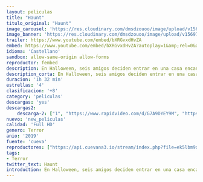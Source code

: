 ```yaml
---
layout: peliculas
title: "Haunt"
titulo_original: "Haunt"
image_carousel: 'https://res.cloudinary.com/dmsdzouoo/image/upload/v1569795178/haunt-min_op1hzv.jpg'
image_banner: 'https://res.cloudinary.com/dmsdzouoo/image/upload/v1569795177/haunt-ss-min_zl9cfe.jpg'
trailer: https://www.youtube.com/embed/bXRGvxdHvZA
embed: https://www.youtube.com/embed/bXRGvxdHvZA?autoplay=1&amp;rel=0&amp;hd=1&border=0&wmode=opaque&enablejsapi=1&modestbranding=1&controls=1&showinfo=0
idioma: 'Castellano'
sandbox: allow-same-origin allow-forms
reproductor: fembed
description: En Halloween, seis amigos deciden entrar en una casa encantada que promete ofrecer una experiencia extrema a base de explotar sus miedos más profundos. La noche se volverá mortal cuando se den cuenta de que algunos monstruos son reales.
description_corta: En Halloween, seis amigos deciden entrar en una casa encantada que promete ofrecer una experiencia extrema a base de explotar sus miedos más profundos. La noche se volverá mortal cuando se den cuenta de que algunos monstruos son reales.
duracion: '1h 32 min'
estrellas: '4'
clasificacion: '+8'
category: 'peliculas'
descargas: 'yes'
descargas2:
    descarga-2: ["1", "https://www.rapidvideo.com/d/G7A9DYEY9M", "https://www.google.com/s2/favicons?domain=www.rapidvideo.com","RapidVideo","https://res.cloudinary.com/imbriitneysam/image/upload/v1541473684/mexico.png", "Latino", "Full HD"]
nuevo: 'new_peliculas'
calidad: 'Full HD'
genero: Terror
anio: '2019'
fuente: 'cueva'
reproductores: ["https://api.cuevana3.io/stream/index.php?file=ek5lbm9xYWNrS0xYMTZLa2xNbkdvY3ZTb3BtZng4TGp6ZFpobGFMUGtOVFYySmlocU5XTzJkRE1tcHFuajVPb2w1eGphMkhEMGVQWDA2S21ZY1hRNEpQWHAyaG9sWmFybkpPU2RYUzF0ZEtzcDJHZm81WT0","https://gdriveplayer.co/embed2.php?link=JjtP4WNfwuoiTyoVCmXfSAj6KNIi5vARYXlcpIEnNMW9lDPQWe3KZxSBvL1OEkFNuHZegtWVoJm%252BXO2Znv58vAAk5bs%252F5QLPNQVN52CzW61Y8AxC3kE5a9qTFiYyAajwU%252BQZQnVnrL2ua%252F8VdQTcsUkExHD3wQQ80yfSsXII4LGISkp2YIJkQdzlW1LoAjdiKG5VLZE2IWPlX8KTIBuV2o","https://gdriveplayer.co/embed2.php?link=hWXkborVGKwU1Jtz77MhvwtR3Lf04NiJ%252BNctdEbxMbNNN9RIhEeIXgQjOnIU%252F8coG6S19z8by5tlQ1q4z3OjpIqB6am2TgD4Xsbr5k4zfmhHtrIbJ3vzaIaIQ8I3xr0aj48QYa365IGelp%252FqNOFhIQwWnEq6JlJDSOAo44LBshzzF%252BfTielvR0ALhpwCjpnZkLpZv%252B%252F5ILf6IXUk1y%252FWIN","https://gdriveplayer.co/embed2.php?link=S5%252FYoYz%252BxsT0HC6mQoVHqwlzL14dgGzhTRKaBMK2SbiXnvKBx8zD2rzNb6q2xWhL93rjK%252BFsvL4nsB5Jduv5id0D8M51B6Jbt65Vx4YCm7D29yrIDANtDKlAnHSZeXpAw1PAIPZRQUM7gT9muYzOR89tQIGKw8cKJrKbThRgNG%252BpNYOJwGjuB0jWPjGsiTACDYdwfZ5xYc4%252FPIWIadJ8XdkOEwmuAaMoCiRvRmsADM8yIi%252BqvVvKvy3xwZe9kR4Ug%253D","https://api.cuevana3.io/rr/gd.php?h=ek5lbm9xYWNrS0xJMVp5b21KREk0dFBLbjVkaHhkRGdrOG1jbnBpUnhhS1ZrS1I5YTZyYTFxL1FvNm1aemFYa3I2NW1nNG00eHVUSHQzWnFaOGZTMzlDU3FadVkyUT09"]
tags:
- Terror
twitter_text: Haunt
introduction: En Halloween, seis amigos deciden entrar en una casa encantada que promete ofrecer una experiencia extrema a base de explotar sus miedos más profundos. La noche se volverá mortal cuando se den cuenta de que algunos monstruos son reales.
---
```



 







